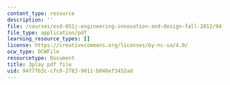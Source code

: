```yaml
---
content_type: resource
description: ''
file: /courses/esd-051j-engineering-innovation-and-design-fall-2012/94f77b3ccfc027839011b048ef3452ad_KPWMFrMA52Y.pdf
file_type: application/pdf
learning_resource_types: []
license: https://creativecommons.org/licenses/by-nc-sa/4.0/
ocw_type: OCWFile
resourcetype: Document
title: 3play pdf file
uid: 94f77b3c-cfc0-2783-9011-b048ef3452ad
---
```

